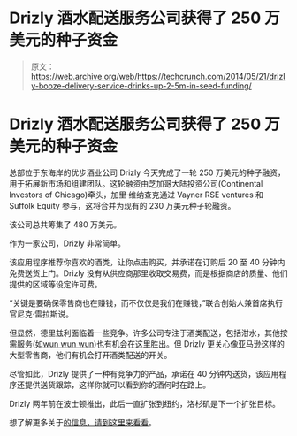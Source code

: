 # Drizly 酒水配送服务公司获得了 250 万美元的种子资金

> 原文：<https://web.archive.org/web/https://techcrunch.com/2014/05/21/drizly-booze-delivery-service-drinks-up-2-5m-in-seed-funding/>

# Drizly 酒水配送服务公司获得了 250 万美元的种子资金

总部位于东海岸的优步酒业公司 Drizly 今天完成了一轮 250 万美元的种子融资，用于拓展新市场和组建团队。这轮融资由芝加哥大陆投资公司(Continental Investors of Chicago)牵头，加里·维纳查克通过 Vayner RSE ventures 和 Suffolk Equity 参与，这将合并为现有的 230 万美元种子轮融资。

该公司总共筹集了 480 万美元。

作为一家公司，Drizly 非常简单。

该应用程序推荐你喜欢的酒类，让你点击购买，并承诺在订购后 20 至 40 分钟内免费送货上门。Drizly 没有从供应商那里收取交易费，而是根据商店的质量、他们提供的区域等设定许可费。

“关键是要确保零售商也在赚钱，而不仅仅是我们在赚钱，”联合创始人兼首席执行官尼克·雷拉斯说。

但显然，德里兹利面临着一些竞争。许多公司专注于酒类配送，包括泔水，其他按需服务(如[wun wun wun](https://web.archive.org/web/20230313075515/http://www.crunchbase.com/organization/wunwun))也有机会在这里胜出。但 Drizly 更关心像亚马逊这样的大型零售商，他们有机会打开酒类配送的开关。

尽管如此，Drizly 提供了一种有竞争力的产品，承诺在 40 分钟内送货，该应用程序还提供送货跟踪，这样你就可以看到你的酒何时在路上。

Drizly 两年前在波士顿推出，此后一直扩张到纽约，洛杉矶是下一个扩张目标。

想了解更多关于[的信息，请到这里来看看](https://web.archive.org/web/20230313075515/http://drizly.com/)。